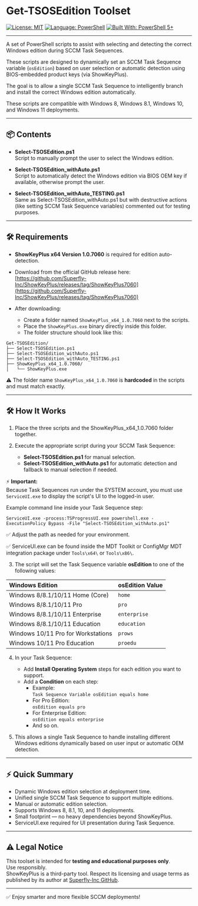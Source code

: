 # Get-TSOSEdition Toolset

[![License: MIT](https://img.shields.io/badge/License-MIT-green.svg)](https://opensource.org/licenses/MIT)
[![Language: PowerShell](https://img.shields.io/badge/Language-PowerShell-blue.svg)](https://learn.microsoft.com/en-us/powershell/)
[![Built With: PowerShell 5+](https://img.shields.io/badge/Built%20With-PowerShell%205+-blueviolet.svg)](https://learn.microsoft.com/en-us/powershell/)

---

A set of PowerShell scripts to assist with selecting and detecting the correct Windows edition during SCCM Task Sequences.

These scripts are designed to dynamically set an SCCM Task Sequence variable (`osEdition`) based on user selection or automatic detection using BIOS-embedded product keys (via ShowKeyPlus).

The goal is to allow a single SCCM Task Sequence to intelligently branch and install the correct Windows edition automatically.

These scripts are compatible with Windows 8, Windows 8.1, Windows 10, and Windows 11 deployments.

---

## 📦 Contents

- **Select-TSOSEdition.ps1**  
  Script to manually prompt the user to select the Windows edition.

- **Select-TSOSEdition_withAuto.ps1**  
  Script to automatically detect the Windows edition via BIOS OEM key if available, otherwise prompt the user.

- **Select-TSOSEdition_withAuto_TESTING.ps1**  
  Same as Select-TSOSEdition_withAuto.ps1 but with destructive actions (like setting SCCM Task Sequence variables) commented out for testing purposes.

---

## 🛠 Requirements

- **ShowKeyPlus x64 Version 1.0.7060** is required for edition auto-detection.
- Download from the official GitHub release here:
  [https://github.com/Superfly-Inc/ShowKeyPlus/releases/tag/ShowKeyPlus7060](https://github.com/Superfly-Inc/ShowKeyPlus/releases/tag/ShowKeyPlus7060)

- After downloading:
  - Create a folder named `ShowKeyPlus_x64_1.0.7060` next to the scripts.
  - Place the `ShowKeyPlus.exe` binary directly inside this folder.
  - The folder structure should look like this:

```
Get-TSOSEdition/
├── Select-TSOSEdition.ps1
├── Select-TSOSEdition_withAuto.ps1
├── Select-TSOSEdition_withAuto_TESTING.ps1
├── ShowKeyPlus_x64_1.0.7060/
│   └── ShowKeyPlus.exe
```

⚠️ The folder name `ShowKeyPlus_x64_1.0.7060` is **hardcoded** in the scripts and must match exactly.

---

## 🛠 How It Works

1. Place the three scripts and the ShowKeyPlus_x64_1.0.7060 folder together.

2. Execute the appropriate script during your SCCM Task Sequence:
   - **Select-TSOSEdition.ps1** for manual selection.
   - **Select-TSOSEdition_withAuto.ps1** for automatic detection and fallback to manual selection if needed.

⚡ **Important:**  
Because Task Sequences run under the SYSTEM account, you must use `ServiceUI.exe` to display the script's UI to the logged-in user.

Example command line inside your Task Sequence step:

```
ServiceUI.exe -process:TSProgressUI.exe powershell.exe -ExecutionPolicy Bypass -File "Select-TSOSEdition_withAuto.ps1"
```

✅ Adjust the path as needed for your environment.

✅ ServiceUI.exe can be found inside the MDT Toolkit or ConfigMgr MDT integration package under `Tools\x64\` or `Tools\x86\`.

3. The script will set the Task Sequence variable **osEdition** to one of the following values:

| Windows Edition | osEdition Value |
|:---|:---|
| Windows 8/8.1/10/11 Home (Core) | `home` |
| Windows 8/8.1/10/11 Pro | `pro` |
| Windows 8/8.1/10/11 Enterprise | `enterprise` |
| Windows 8/8.1/10/11 Education | `education` |
| Windows 10/11 Pro for Workstations | `prows` |
| Windows 10/11 Pro Education | `proedu` |

4. In your Task Sequence:
   - Add **Install Operating System** steps for each edition you want to support.
   - Add a **Condition** on each step:
     - Example:  
       `Task Sequence Variable osEdition equals home`
     - For Pro Edition:  
       `osEdition equals pro`
     - For Enterprise Edition:  
       `osEdition equals enterprise`
     - And so on.

5. This allows a single Task Sequence to handle installing different Windows editions dynamically based on user input or automatic OEM detection.

---

## ⚡ Quick Summary

- Dynamic Windows edition selection at deployment time.
- Unified single SCCM Task Sequence to support multiple editions.
- Manual or automatic edition selection.
- Supports Windows 8, 8.1, 10, and 11 deployments.
- Small footprint — no heavy dependencies beyond ShowKeyPlus.
- ServiceUI.exe required for UI presentation during Task Sequence.

---

## ⚠️ Legal Notice

This toolset is intended for **testing and educational purposes only**.  
Use responsibly.  
ShowKeyPlus is a third-party tool. Respect its licensing and usage terms as published by its author at [Superfly-Inc GitHub](https://github.com/Superfly-Inc).

---

✅ Enjoy smarter and more flexible SCCM deployments!
